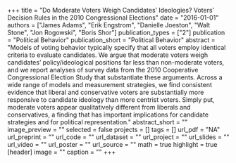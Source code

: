 +++
title = "Do Moderate Voters Weigh Candidates’ Ideologies? Voters’ Decision Rules in the 2010 Congressional Elections"
date = "2016-01-01"
authors = ["James Adams", "Erik Engstrom", "Danielle Joeston", "Walt Stone", "Jon Rogowski", "Boris Shor"]
publication_types = ["2"]
publication = "Political Behavior"
publication_short = "Political Behavior"
abstract = "Models of voting behavior typically specify that all voters employ identical criteria to evaluate candidates. We argue that moderate voters weigh candidates’ policy/ideological positions far less than non-moderate voters, and we report analyses of survey data from the 2010 Cooperative Congressional Election Study that substantiate these arguments. Across a wide range of models and measurement strategies, we find consistent evidence that liberal and conservative voters are substantially more responsive to candidate ideology than more centrist voters. Simply put, moderate voters appear qualitatively different from liberals and conservatives, a finding that has important implications for candidate strategies and for political representation."
abstract_short = ""
image_preview = ""
selected = false
projects = []
tags = []
url_pdf = "NA"
url_preprint = ""
url_code = ""
url_dataset = ""
url_project = ""
url_slides = ""
url_video = ""
url_poster = ""
url_source = ""
math = true
highlight = true
[header]
image = ""
caption = ""
+++

